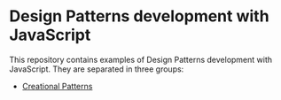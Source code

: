 # Design Patterns development with JavaScript
This repository contains examples of Design Patterns development with JavaScript. They are separated in three groups: 
* [Creational Patterns](https://github.com/Murillo/design-pattern/tree/master/JavaScript/Creational%20Patterns/)
